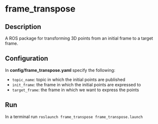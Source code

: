 # frame_transpose

## Description
A ROS package for transforming 3D points from an initial frame to a target frame.

## Configuration 

In <b> config/frame_transpose.yaml </b> specify the following:
- `topic_name`: topic in which the initial points are published
- `init_frame`: the frame in which the initial points are expressed to
- `target_frame`: the frame in which we want to express the points

## Run
In a terminal run `roslaunch frame_transpose frame_transpose.launch`
